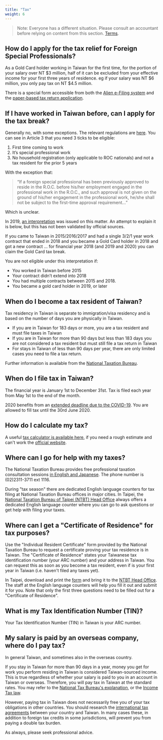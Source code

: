 ```yaml
---
title: "Tax"
weight: 6
---
```

<!--- (c) Tom Fifield, licensed under a
Creative Commons Attribution-NonCommercial-ShareAlike 4.0 International License. -->

> Note: Everyone has a different situation. Please consult an accountant before relying on content from this section. [Terms](/terms).

## How do I apply for the tax relief for Foreign Special Professionals?
As a Gold Card holder working in Taiwan for the first time, for the portion of your salary over
 NT $3 million, half of it can be excluded from your effective income for your first three years
 of residence. eg if your salary was NT $6 million, you only pay tax on NT $4.5 million.

There is a special form accessible from both the [Alien e-Filing system](https://tax.nat.gov.tw/alltax.html?id=9)
 and the [paper-based tax return application](https://www.ntbt.gov.tw/multiplehtml/e4591ae68b83403eb8282d746614311f).

## If I have worked in Taiwan before, can I apply for the tax break?

Generally no, with some exceptions. The relevant regulations are [here](https://law.moj.gov.tw/eng/LawClass/LawAll.aspx?PCode=G0340150).
 You can see in Article 3 that you need 3 ticks to be eligible:

1. First time coming to work
1. It’s special professional work
1. No household registration (only applicable to ROC nationals) and not a tax resident for the prior 5 years


With the exception that:

>  “If a foreign special professional has been previously approved to reside in the R.O.C. before
> his/her employment engaged in the professional work in the R.O.C., and such approval is not given
> on the ground of his/her engagement in the professional work, he/she shall not be subject to the
> first-time approval requirement…”

Which is unclear.

In 2019, [an interpretation](https://foreigntalentact.ndc.gov.tw/en/News_Content.aspx?n=F0746484B877D582&s=AB4D1406453F1C22)
 was issued on this matter. An attempt to explain it is below, but this
 has not been validated by official sources.

If you came to Taiwan in 2015/2016/2017 and had a single 3/2/1 year work contract that ended in 2018
 and you became a Gold Card holder in 2018 and got a new contract … for financial year 2018 (and 2019
 and 2020) you can claim the Gold Card tax break.


You are not eligible under this interpretation if:
* You worked in Taiwan before 2015
* Your contract didn’t extend into 2018
* You had multiple contracts between 2015 and 2018.
* You became a gold card holder in 2019, or later

## When do I become a tax resident of Taiwan?
Tax residency in Taiwan is separate to immigration/visa residency and is based on the number
 of days you are physically in Taiwan.

* If you are in Taiwan for 183 days or more, you are a tax resident and must file taxes in Taiwan
* If you are in Taiwan for more than 90 days but less than 183 days you are not considered a tax resident but must still file a tax return in Taiwan
* For stays in Taiwan of less than 90 days per year, there are only limited cases you need to file a tax return.

Further information is available from the [National Taxation Bureau](https://www.ntbt.gov.tw/English/singlehtml/71b35f4132414a35a91daf5aeebbb801?cntId=50d25ba6f78a4abc9ac8b88ccb4c2231).


## When do I file tax in Taiwan?
The financial year is January 1st to December 31st. Tax is filed each year from May 1st to the end of the month. 

2020 benefits from an [extended deadline due to the COVID-19](https://home.kpmg/us/en/home/insights/2020/04/tnf-taiwan-tax-return-tax-payment-deadlines-extended-covid-19.html). You are allowed to fill tax until the 30rd June 2020.

## How do I calculate my tax?
A useful [tax calculator is available here](https://docs.google.com/spreadsheets/d/1_UNRjnQXEdcUYLkw-Hqo1K22RE1QAjIFelvtp0nD0mY/edit#gid=1372091174), if you need a rough estimate and can't work the [official
website](https://www.etax.nat.gov.tw/etwmain/front/ETW158W13?site=en).

## Where can I go for help with my taxes?
The National Taxation Bureau provides free professional taxation consultation sessions [in English and Japanese](https://www.ntbt.gov.tw/English/multiplehtml/51c544ce868347fa85b4d63bcaee4559). The phone number is (02)2311-3711 ext 1116.

During "tax season" there are dedicated English language counters for tax filing at National Taxation Bureau offices in major cities. In Taipei, the [National Taxation Bureau of Taipei (NTBT) Head Office](https://goo.gl/maps/vNersbo4Ct2amGH6A) always offers a dedicated English language counter where you can go to ask questions or get help with filing your taxes.

## Where can I get a "Certificate of Residence" for tax purposes?
Use the "Individual Resident Certificate" form provided by the National Taxation Bureau to request a certificate proving your tax residence is in Taiwan. The "Certificate of Residence" states your Taiwanese tax identification number (your ARC number) and your address in Taiwan. You can request this as soon as you become a tax resident, even if is your first year in Taiwan (i.e. haven't filed any taxes yet).

In Taipei, download and print the [form](https://www.ntbt.gov.tw/English/download/13f658eaabd00000ae5106e6d4f90d5e) and bring it to the [NTBT Head Office](https://goo.gl/maps/vNersbo4Ct2amGH6A). The staff at the English language counters will help you fill it out and submit it for you. Note that only the first three questions need to be filled out for a "Certificate of Residence".

## What is my Tax Identification Number (TIN)?
Your Tax Identification Number (TIN) in Taiwan is your ARC number.

## My salary is paid by an overseas company, where do I pay tax?
In general Taiwan, and sometimes also in the overseas country.

If you stay in Taiwan for more than 90 days in a year, money you get for work you perform residing in Taiwan
 is considered Taiwan-sourced income. This is true regardless of whether your salary is paid to you in an account
 in Taiwan or overseas. Therefore, you will pay tax in Taiwan at the standard rates. You may refer to the 
 [National Tax Bureau's explanation](https://www.ntbt.gov.tw/English/multiplehtml/528c4cdfd10f455b9ad439c6a0642b2b),
  or the [Income Tax law](https://law.moj.gov.tw/ENG/LawClass/LawSearchContent.aspx?pcode=G0340003&norge=8).

However, paying tax in Taiwan does not necessarily free you of your tax obligations in other countries.
 You should research the [international tax agreements](https://investtaiwan.nat.gov.tw/showPage?lang=eng&search=58)
 between your country and Taiwan. In many cases these, in addition to foreign tax credits in some jurisdictions,
 will prevent you from paying a double tax burden.

As always, please seek professional advice.
